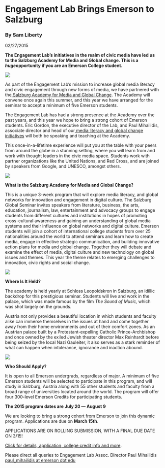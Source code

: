 # Engagement Lab Brings Emerson to Salzburg

### By Sam Liberty

02/27/2015

**The Engagement Lab’s initiatives in the realm of civic media have led us to the Salzburg Academy for Media and Global change. This is a *huge*opportunity if you are an Emerson College student.**

![](https://res.cloudinary.com/engagement-lab-home/image/upload/v1/homepage-2.0/news/medium/0_gRCr1lVTc6uG92-o.jpg)

As part of the Engagement Lab’s mission to increase global media literacy and civic engagement through new forms of media, we have partnered with the[ Salzburg Academy for Media and Global Change](http://www.salzburg.umd.edu/). The Academy will convene once again this summer, and this year we have arranged for the seminar to accept a minimum of five Emerson students.

The Engagement Lab has had a strong presence at the Academy over the past years, and this year we hope to bring a strong cohort of Emerson students. Eric Gordon, the executive director of the Lab, and Paul Mihailidis, associate director and head of our[ media literacy and global change initiatives](http://elab.emerson.edu/initiatives/#medialit) will both be speaking and teaching at the Academy.

This once-in-a-lifetime experience will put you at the table with your peers from around the globe in a stunning setting, where you will learn from and work with thought leaders in the civic media space. Students work with partner organizations like the United Nations, and Red Cross, and are joined by speakers from Google, and UNESCO, amongst others.

![](https://res.cloudinary.com/engagement-lab-home/image/upload/v1/homepage-2.0/news/medium/0_GtFHJBvLBFlk-qlg.jpg)

**What is the Salzburg Academy for Media and Global Change?**

This is a unique 3-week program that will explore media literacy, and global networks for innovation and engagement in digital culture. The Salzburg Global Seminar invites speakers from literature, business, the arts, education, journalism, law, entertainment and advocacy groups to engage students from different cultures and institutions in hopes of promoting cross-cultural awareness and gaining an understanding of global media systems and their influence on global networks and digital culture. Emerson students will join a cohort of international college students from over 25 nationalities around the world to attend seminars and learn how to create media, engage in effective strategic communication, and building innovative action plans for media and global change. Together they will debate and examine the effect of media, digital culture and new technology on global issues and themes. This year the theme relates to emerging challenges to innovation, civic rights and social change.

![](https://res.cloudinary.com/engagement-lab-home/image/upload/v1/homepage-2.0/news/medium/0_4jw5j2kgQ5v6v8Ma.jpg)

**Where Is It Held?**

The academy is held yearly at Schloss Leopoldskron in Salzburg, an idillic backdrop for this prestigious seminar. Students will live and work in the palace, which was made famous by the film _The_ _Sound of Music,_ which was shot largely on the grounds.

Austria not only provides a beautiful location in which students and faculty alike can immerse themselves in the issues at hand and come together away from their home environments and out of their comfort zones. As an Austrian palace built by a Protestant-expelling Catholic Prince-Archbishop and once owned by the exiled Jewish theater director Max Reinhardt before being seized by the local Nazi Gauleiter, it also serves as a stark reminder of what can happen when intolerance, ignorance and inaction abound.

![](https://res.cloudinary.com/engagement-lab-home/image/upload/v1/homepage-2.0/news/medium/0_Es-Tbm770r7dsp5r.jpg)

**Who Should Apply?**

It is open to all Emerson undergrads, regardless of major. A minimum of five Emerson students will be selected to participate in this program, and will study in Salzburg, Austria along with 55 other students and faculty from a broad range of universities located around the world. The program will offer four 300-level Emerson Credits for participating students.

**The 2015 program dates are July 20 — August 9**

We are looking to bring a strong cohort from Emerson to join this dynamic program. Applications are due on **March 15th.**

APPLICATIONS ARE ON ROLLING SUBMISSION, WITH A FINAL DUE DATE ON 3/15!

[Click for details, application, college credit info and more](http://www.emerson.edu/academics/international-study-external-programs/summer-programs/salzburg-global-seminar).

Please direct all queries to Engagement Lab Assoc. Director Paul Mihailidis [paul_mihailidis at emerson dot edu](mailto:paul_mihailidis@emerson.edu)
